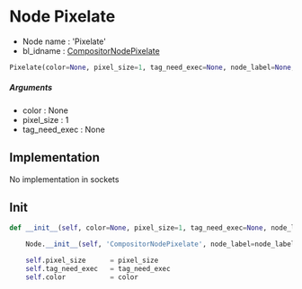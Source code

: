 # Node Pixelate

- Node name : 'Pixelate'
- bl_idname : [CompositorNodePixelate](https://docs.blender.org/api/current/bpy.types.CompositorNodePixelate.html)


``` python
Pixelate(color=None, pixel_size=1, tag_need_exec=None, node_label=None, node_color=None, **kwargs)
```
##### Arguments

- color : None
- pixel_size : 1
- tag_need_exec : None

## Implementation

No implementation in sockets

## Init

``` python
def __init__(self, color=None, pixel_size=1, tag_need_exec=None, node_label=None, node_color=None, **kwargs):

    Node.__init__(self, 'CompositorNodePixelate', node_label=node_label, node_color=node_color, **kwargs)

    self.pixel_size      = pixel_size
    self.tag_need_exec   = tag_need_exec
    self.color           = color
```
